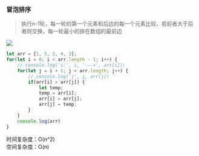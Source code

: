 ### 冒泡排序

> 执行n-1轮，每一轮的第一个元素和后边的每一个元素比较，若前者大于后者则交换，每一轮最小的排在数组的最前边

![](blob:file:///ed505aaa-210c-452f-8a44-f64102ff0e95)

```js
let arr = [1, 5, 2, 4, 3];
for(let i = 0; i < arr.length - 1; i++) {
    // console.log('i:', i, '--->', arr[i]);
    for(let j = i + 1; j < arr.length; j++) {
        // console.log('j', j, arr[j])
        if(arr[i] > arr[j]) {
            let temp;
            temp = arr[i];
            arr[i] = arr[j];
            arr[j] = temp;
        }
    }
    console.log(arr)
}
```

时间复杂度：O\(n^2\)  
空间复杂度：O\(n\)

